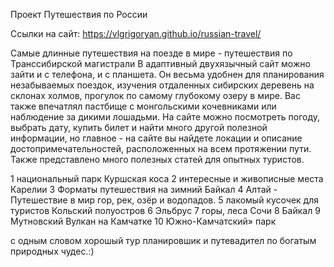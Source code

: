 
Проект Путешествия по России


Ссылки на сайт: https://vlgrigoryan.github.io/russian-travel/


Самые длинные путешествия на поезде в мире - путешествия по Транссибирской магистрали
В адаптивный двухязычный сайт можно зайти и с телефона, и с планшета. Он весьма удобнен для планирования незабываемых поездок, изучения отдаленных сибирских деревень на склонах холмов, прогулок по самому глубокому озеру в мире. Вас также впечатлял пастбище с монгольскими кочевниками или наблюдение за дикими лошадьми.
На сайте можно посмотреть погоду, выбрать дату, купить билет и найти много другой полезной информации, но главное - на сайте вы найдете локации и описание достопримечательностей, расположенных на всем протяжении пути. Также представлено много полезных статей для опытных туристов.

1 национальный парк Куршская коса
2 интересные и живописные места Карелии
3 Форматы путешествия на зимний Байкал
4 Алтай - Путешествие в мир гор, рек, озёр и водопадов.
5 лакомый кусочек для туристов Кольский полуостров
6 Эльбрус
7 горы, леса Сочи
8 Байкал
9 Мутновский  Вулкан на Камчатке
10 Южно-Камчатский» парк
 
с одным словом хорошый тур планировшик и путевадител по богатым природных чудес.:)